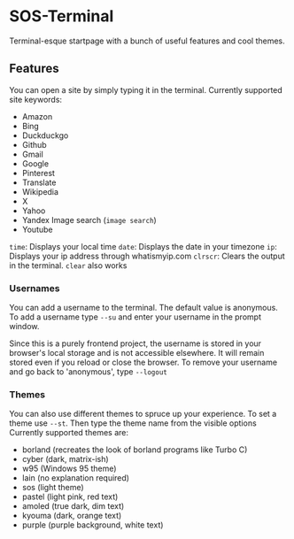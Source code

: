 # SOS-Terminal

Terminal-esque startpage with a bunch of useful features and cool themes.

## Features

You can open a site by simply typing it in the terminal. Currently supported site keywords:

- Amazon
- Bing
- Duckduckgo
- Github
- Gmail 
- Google
- Pinterest
- Translate
- Wikipedia
- X
- Yahoo
- Yandex Image search (`image search`)
- Youtube

`time`: Displays your local time
`date`: Displays the date in your timezone
`ip`: Displays your ip address through whatismyip.com
`clrscr`: Clears the output in the terminal. `clear` also works

### Usernames

You can add a username to the terminal. The default value is anonymous. To add a username type `--su` and enter your username in the prompt window.

Since this is a purely frontend project, the username is stored in your browser's local storage and is not accessible elsewhere. It will remain stored even if you reload or close the browser. To remove your username and go back to 'anonymous', type `--logout`

### Themes

You can also use different themes to spruce up your experience. To set a theme use `--st`. Then type the theme name from the visible options Currently supported themes are:

- borland (recreates the look of borland programs like Turbo C)
- cyber (dark, matrix-ish)
- w95 (Windows 95 theme)
- lain (no explanation required)
- sos (light theme)
- pastel (light pink, red text)
- amoled (true dark, dim text)
- kyouma (dark, orange text)
- purple (purple background, white text)